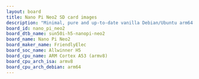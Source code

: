 ```yaml
---
layout: board
title: Nano Pi Neo2 SD card images
description: "Minimal, pure and up-to-date vanilla Debian/Ubuntu arm64 SD card images for Nano Pi Neo2 by FriendlyElec, SoC: Allwinner H5, CPU ISA: armv8"
board_id: nano_pi_neo2
board_dtb_name: sun50i-h5-nanopi-neo2
board_name: Nano Pi Neo2
board_maker_name: FriendlyElec
board_soc_name: Allwinner H5
board_cpu_name: ARM Cortex A53 (armv8)
board_cpu_arch_isa: armv8
board_cpu_arch_debian: arm64
---
```

